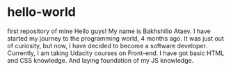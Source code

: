 # hello-world
first repository of mine
Hello guys! My name is Bakhshillo Ataev. I have started my journey to the programming world, 4 months ago. It was just out of curiosity, but now, I have decided to become a software developer. Currently, I am taking Udacity courses on Front-end. I have got basic HTML and CSS knowledge. And laying foundation of my JS knowledge.
